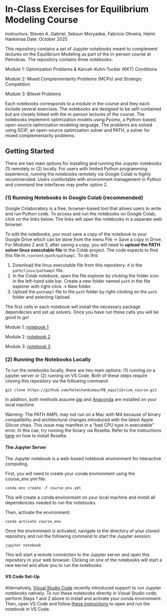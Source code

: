 # In-Class Exercises for Equilibrium Modeling Course
Instructors: Steven A. Gabriel, Seksun Moryadee, Fabricio Oliveira, Helmi Hankimaa
Date: October 2025

This repository contains a set of Jupyter notebooks meant to complement lectures on the Equilibrium Modeling as part of the in-person course at Petrobras. The repository contains three notebooks:

Module 1: Optimization Problems & Karush-Kuhn-Tucker (KKT) Conditions

Module 2: Mixed Complementarity Problems (MCPs)  and Strategic Competition

Module 3: Bilevel Problems 

Each notebooks corresponds to a module in the course and they each include several exercises. The notebooks are designed to be self-contained but are closely linked with the in-person lectures of the course. The notebooks implement optimization models using Pyomo, a Python-based, open-source optimization modeling language. The problems are solved using SCIP, an open-source optimization solver and PATH, a solver for mixed complementarity problems.

## Getting Started
There are two main options for installing and running the Jupyter notebooks (1) remotely or (2) locally. For users with limited Python programming experience, running the notebooks remotely via Google Colab is highly recommended. Users comfortable with environment management in Python and command line interfaces may prefer option 2.

### (1) Running Notebooks in Google Colab (recommended)
Google Colaboratory is a free, browser-based tool that allows users to write and run Python code. To access and run the notebooks on Google Colab, click on the links below. The links will open the notebooks in a separate web browser.

To edit the notebooks, you must save a copy of the notebook to your Google Drive which can be done from the menu File -> Save a copy in Drive. For Modules 2 and 3, after saving a copy, you will need to **upload the PATH solver linux executable file** to the Colab project. The code expects to find this file in ```/content/path/pathampl```. To do this

 1. Download the linux executable file from this repository: it is the ```path/linux/pathampl``` file.
 2. In the Colab notebook, open the file explorer by clicking the folder icon in the left-hand side bar. Create a new folder named ```path``` in the file explorer with right-click -> New folder.
 3. Upload the ```pathampl``` file to the ```path``` folder by right-clicking on the ```path``` folder and selecting Upload.

The first cells in each notebook will install the necessary package dependecies and set up solvers. Once you have run these cells you will be good to go!

Module 1: [notebook 1](https://colab.research.google.com/drive/1V3B1-z5ukzxppb0n36vigkPd3o6rJB2r?authuser=1)

Module 2: [notebook 2](https://colab.research.google.com/drive/11C0ZIebo6y_dMHzv1ymAW63hoe2mBxKg?authuser=1)

Module 3: [notebook 3](https://colab.research.google.com/drive/1-StG3rq54fhPNRpjx19egFJYWAj1K3Q6?authuser=1) 




### (2) Running the Notebooks Locally
To run the notebooks locally, there are two main options: (1) running on a jupyter server or (2) running on VS Code. Both of these steps require cloning this repository via the following command:

```git clone https://github.com/helmihankimaa/PB_equilibrium_course.git```

In addition, both methods assume [pip](https://pip.pypa.io/en/stable/installation/) and [Anaconda](https://docs.conda.io/projects/conda/en/latest/user-guide/install/index.html) are installed on your local machine. 

Warning: The PATH AMPL may not run on a Mac with M4 because of binary compatibility and architectural changes introduced with the latest Apple Silicon chips. This issue may manifest in a “bad CPU type in executable” error. In this cae, try running the binary via Rosetta. Refer to the instructions [here](https://discussions.apple.com/thread/254439437?sortBy=rank) on how to install Rosetta.

#### The Jupyter Server
The Jupyter notebook is a web-based notebook environment for interactive computing.

First, you will need to create your conda environment using the course_env.yml file:

```conda env create -f course_env.yml```

This will create a conda environment on your local machine and install all dependencies needed to run the notebooks.

Then, activate the environment:

```conda activate course_env```

Once the environment is activated, navigate to the directory of your cloned repository and run the following command to start the Jupyter session:

```jupyter notebook```

This will start a remote connection to the Jupyter server and open this repository in your web browser. Clicking on one of the notebooks will start a new kernel and allow you to run the notebooks.

#### VS Code Set-Up
Alternatively, [Visual Studio Code](https://code.visualstudio.com)  recently introduced support to run Jupyter notebooks natively. To run these notebooks directly in Visual Studio code, perform Steps 1 and 2 above to install and activate your conda environment. Then, open VS Code and follow [these instructions](https://code.visualstudio.com/docs/datascience/jupyter-notebooks) to open and run the notebook in VS Code.
